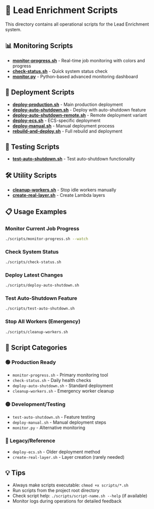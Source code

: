 # 🔧 Lead Enrichment Scripts

This directory contains all operational scripts for the Lead Enrichment system.

## 📊 **Monitoring Scripts**
- **[monitor-progress.sh](monitor-progress.sh)** - Real-time job monitoring with colors and progress
- **[check-status.sh](check-status.sh)** - Quick system status check
- **[monitor.py](monitor.py)** - Python-based advanced monitoring dashboard

## 🚀 **Deployment Scripts**
- **[deploy-production.sh](deploy-production.sh)** - Main production deployment
- **[deploy-auto-shutdown.sh](deploy-auto-shutdown.sh)** - Deploy with auto-shutdown feature
- **[deploy-auto-shutdown-remote.sh](deploy-auto-shutdown-remote.sh)** - Remote deployment variant
- **[deploy-ecs.sh](deploy-ecs.sh)** - ECS-specific deployment
- **[deploy-manual.sh](deploy-manual.sh)** - Manual deployment process
- **[rebuild-and-deploy.sh](rebuild-and-deploy.sh)** - Full rebuild and deployment

## 🧪 **Testing Scripts**
- **[test-auto-shutdown.sh](test-auto-shutdown.sh)** - Test auto-shutdown functionality

## 🛠️ **Utility Scripts**
- **[cleanup-workers.sh](cleanup-workers.sh)** - Stop idle workers manually
- **[create-real-layer.sh](create-real-layer.sh)** - Create Lambda layers

## 📋 **Usage Examples**

### Monitor Current Job Progress
```bash
./scripts/monitor-progress.sh --watch
```

### Check System Status
```bash
./scripts/check-status.sh
```

### Deploy Latest Changes
```bash
./scripts/deploy-auto-shutdown.sh
```

### Test Auto-Shutdown Feature
```bash
./scripts/test-auto-shutdown.sh
```

### Stop All Workers (Emergency)
```bash
./scripts/cleanup-workers.sh
```

## 🔑 **Script Categories**

### 🟢 **Production Ready**
- `monitor-progress.sh` - Primary monitoring tool
- `check-status.sh` - Daily health checks
- `deploy-auto-shutdown.sh` - Standard deployment
- `cleanup-workers.sh` - Emergency worker cleanup

### 🟡 **Development/Testing**
- `test-auto-shutdown.sh` - Feature testing
- `deploy-manual.sh` - Manual deployment steps
- `monitor.py` - Alternative monitoring

### 🔴 **Legacy/Reference**
- `deploy-ecs.sh` - Older deployment method
- `create-real-layer.sh` - Layer creation (rarely needed)

## 💡 **Tips**
- Always make scripts executable: `chmod +x scripts/*.sh`
- Run scripts from the project root directory
- Check script help: `./scripts/script-name.sh --help` (if available)
- Monitor logs during operations for detailed feedback